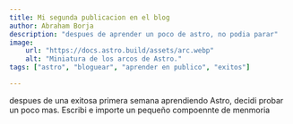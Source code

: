 ```yaml
---
title: Mi segunda publicacion en el blog
author: Abraham Borja
description: "despues de aprender un poco de astro, no podia parar"
image:
    url: "https://docs.astro.build/assets/arc.webp"
    alt: "Miniatura de los arcos de Astro."
tags: ["astro", "bloguear", "aprender en publico", "exitos"]

---
```


despues de una exitosa primera semana aprendiendo Astro, decidi probar un poco mas. Escribi e importe un pequeño compoennte de menmoria